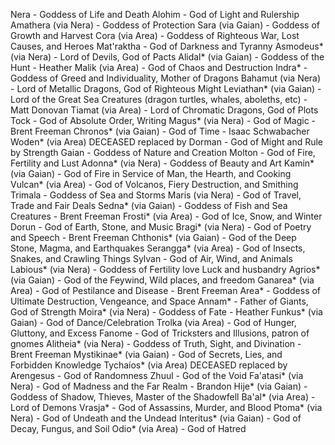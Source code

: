 Nera - Goddess of Life and Death
  Alohim - God of Light and Rulership
    Amathera (via Nera) - Goddess of Protection
    Sara (via Gaian) - Goddess of Growth and Harvest
    Cora (via Area) - Goddess of Righteous War, Lost Causes, and Heroes
  Mat'raktha - God of Darkness and Tyranny
    Asmodeus* (via Nera) - Lord of Devils, God of Pacts
    Alidal* (via Gaian) - Goddess of the Hunt - Heather
    Malik (via Area) - God of Chaos and Destruction
  Indra* - Goddess of Greed and Individuality, Mother of Dragons
    Bahamut (via Nera) - Lord of Metallic Dragons, God of Righteous Might
    Leviathan* (via Gaian) - Lord of the Great Sea Creatures (dragon turtles, whales, aboleths, etc) - Matt Donovan
    Tiamat (via Area) - Lord of Chromatic Dragons, God of Plots
  Tock - God of Absolute Order, Writing
    Magus* (via Nera) - God of Magic - Brent Freeman
    Chronos* (via Gaian) - God of Time - Isaac Schwabacher
    Woden* (via Area) DECEASED replaced by Dorman - God of Might and Rule by Strength
Gaian - Goddess of Nature and Creation
  Molton - God of Fire, Fertility and Lust
    Adonna* (via Nera) - Goddess of Beauty and Art
    Kamin* (via Gaian) - God of Fire in Service of Man, the Hearth, and Cooking
    Vulcan* (via Area) - God of Volcanos, Fiery Destruction, and Smithing
  Trimala - Goddess of Sea and Storms
    Maris (via Nera) - God of Travel, Trade and Fair Deals
    Sedna* (via Gaian) - Goddess of Fish and Sea Creatures - Brent Freeman
    Frosti* (via Area) - God of Ice, Snow, and Winter
  Dorun - God of Earth, Stone, and Music
    Bragi* (via Nera) - God of Poetry and Speech - Brent Freeman
    Chthonis* (via Gaian) - God of the Deep Stone, Magma, and Earthquakes
    Serangga* (via Area) - God of Insects, Snakes, and Crawling Things
  Sylvan - God of Air, Wind, and Animals
    Labious* (via Nera) - Goddess of Fertility love Luck and husbandry
    Agrios* (via Gaian) - God of the Feywind, Wild places, and freedom
    Ganarea* (via Area) - God of Pestilance and Disease - Brent Freeman
Area* - Goddess of Ultimate Destruction, Vengeance, and Space
  Annam* - Father of Giants, God of Strength
    Moira* (via Nera) - Goddess of Fate - Heather
    Funkus* (via Gaian) - God of Dance/Celebration
    Trolka (via Area) - God of Hunger, Gluttony, and Excess
  Fanome - God of Tricksters and Illusions, patron of gnomes
    Alitheia* (via Nera) - Goddess of Truth, Sight, and Divination - Brent Freeman
    Mystikinae* (via Gaian) - God of Secrets, Lies, and Forbidden Knowledge
    Tychaíos* (via Area) DECEASED replaced by Arengesus - God of Randomness
  Zhuul - God of the Void
    Fa'atasi* (via Nera) - God of Madness and the Far Realm - Brandon
    Hije* (via Gaian) - Goddess of Shadow, Thieves, Master of the Shadowfell
    Ba'al* (via Area) - Lord of Demons
  Vrasja* - God of Assassins, Murder, and Blood
    Ptoma* (via Nera) - God of Undeath and the Undead
    Interitus* (via Gaian) - God of Decay, Fungus, and Soil
    Odio* (via Area) - God of Hatred
